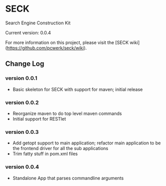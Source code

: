 SECK
====

Search Engine Construction Kit

Current version: 0.0.4

For more information on this project, please visit the [SECK wiki] (https://github.com/pcwerk/seck/wiki).

## Change Log 

### version 0.0.1

* Basic skeleton for SECK with support for maven; initial release

### version 0.0.2

* Reorganize maven to do top level maven commands
* Initial support for RESTlet

### version 0.0.3

* Add getopt support to main application; refactor main application to be the frontend driver for all the sub applications
* Trim fatty stuff in pom.xml files

### version 0.0.4

* Standalone App that parses commandline arguments

